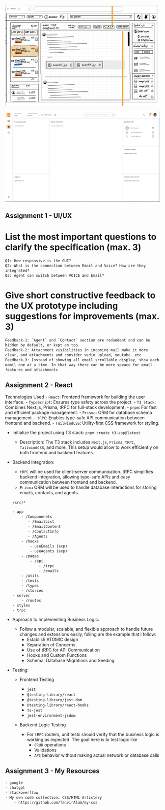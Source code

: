 
![Test 01](senior-frontend-engineer-test-01.png)

![Test 02](senior-frontend-engineer-test-02.png)

## Assignment 1 - UI/UX

# List the most important questions to clarify the specification (max. 3)

    Q1: How responsive is the GUI?
    Q2: What is the connection between Email and Voice? How are they integrated?
    Q3: Agent can switch between VOICE and Email?  

# Give short constructive feedback to the UX prototype including suggestions for improvements (max. 3)

    Feedback-1: `Agent` and `Contact` section are redundent and can be hidden by default, or kept on top.
    Feedback-2: Attachment visibilities in incoming mail make it more clear, and attachments and consider vedio upload, youtube. etc
    Feedback-3: Instead of showing all email scrollable display, show each eamil one at a time. In that way there can be more speace for email features and attachments

## Assignment 2 - React

Technologies Used
    - `React`: Frontend framework for building the user interface.
    - `TypeScript`: Ensures type safety across the project.
    - `T3 Stack`: Combines Next.js, Prisma, tRPC for full-stack development.
    - `pnpm`: For fast and efficient package management.
    - `Prisma`: ORM for database schema management.
    - `tRPC`: Enables type-safe API communication between frontend and backend.
    - `TailwindCSS`: Utility-first CSS framework for styling.

- Initialize the project using T3 stack: `pnpm create t3-app@latest`

   - Description: The T3 stack includes `Next.js`, `Prisma`, `tRPC`, `TailwindCSS`, and more. 
        This setup would allow to work efficiently on both frontend and backend features.

- Backend Integration:
    - `tRPC` will be used for client-server communication. tRPC simplifies backend integration, allowing type-safe APIs and easy communication between frontend and backend.
    - `Prisma` ORM will be used to handle database interactions for storing emails, contacts, and agents.

    `/src/*`
    ```
    - app    
        - /Componenets
           - /EmailList
           - /EmailContent
           - /ContactInfo
           - /Agents
        - /hooks
            - useEmails (exp)
            - useAgents (exp)
        - /pages
            - /api
                - /trpc
                - /emails
        - /utils
        - /tests
        - /types
        - /stories
    - server
        - /routes
    - styles
    - trpc
    ```

- Approach to Implementing Business Logic:
    - Follow a modular, scalable, and flexible approach to handle future changes and extensions easily, folling are the example that I follow:
        - Establish ATOMIC design
        - Separation of Concerns
        - Use of tRPC for API Communication
        - Hooks and Custom Functions
        - Schema, Database Migrations and Seeding

- Testing:
    * Frontend Testing
        - `jest` 
        - `@testing-library/react` 
        - `@testing-library/jest-dom` 
        - `@testing-library/react-hooks`
        - `ts-jest` 
        - `jest-environment-jsdom`
    
    * Backend Logic Testing
        - For `tRPC` routers, unit tests should verify that the business logic is working as expected. 
        The goal here is to test logic like 
            - `CRUD` operations 
            - Validations
            - `API` behavior without making actual network or database calls


## Assignment 3 - My Resources
    - google
    - chatgpt
    - stackoverflow
    - My own code collection: CSS/HTML Artistery
        - https://github.com/TanvirAlam/my-css 
